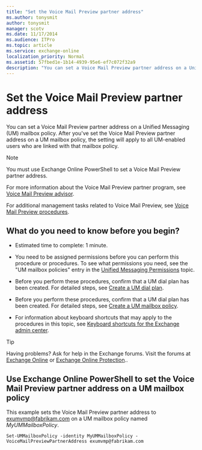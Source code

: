 ```yaml
---
title: "Set the Voice Mail Preview partner address"
ms.author: tonysmit
author: tonysmit
manager: scotv
ms.date: 11/17/2014
ms.audience: ITPro
ms.topic: article
ms.service: exchange-online
localization_priority: Normal
ms.assetid: 57fbed1e-1b14-4939-95e6-ef7c072f32a9
description: "You can set a Voice Mail Preview partner address on a Unified Messaging (UM) mailbox policy. After you've set the Voice Mail Preview partner address on a UM mailbox policy, the setting will apply to all UM-enabled users who are linked with that mailbox policy."
---
```


# Set the Voice Mail Preview partner address

You can set a Voice Mail Preview partner address on a Unified Messaging (UM) mailbox policy. After you've set the Voice Mail Preview partner address on a UM mailbox policy, the setting will apply to all UM-enabled users who are linked with that mailbox policy.

> [!NOTE]
> You must use Exchange Online PowerShell to set a Voice Mail Preview partner address.

For more information about the Voice Mail Preview partner program, see [Voice Mail Preview advisor](voice-mail-preview-advisor.md).

For additional management tasks related to Voice Mail Preview, see [Voice Mail Preview procedures](voice-mail-preview-procedures.md).

## What do you need to know before you begin?

- Estimated time to complete: 1 minute.

- You need to be assigned permissions before you can perform this procedure or procedures. To see what permissions you need, see the "UM mailbox policies" entry in the [Unified Messaging Permissions](https://technet.microsoft.com/library/d326c3bc-8f33-434a-bf02-a83cc26a5498.aspx) topic.

- Before you perform these procedures, confirm that a UM dial plan has been created. For detailed steps, see [Create a UM dial plan](../../voice-mail-unified-messaging/connect-voice-mail-system/create-um-dial-plan.md).

- Before you perform these procedures, confirm that a UM dial plan has been created. For detailed steps, see [Create a UM mailbox policy](../../voice-mail-unified-messaging/set-up-voice-mail/create-um-mailbox-policy.md).

- For information about keyboard shortcuts that may apply to the procedures in this topic, see [Keyboard shortcuts for the Exchange admin center](../../accessibility/keyboard-shortcuts-in-admin-center.md).

> [!TIP]
> Having problems? Ask for help in the Exchange forums. Visit the forums at [Exchange Online](https://go.microsoft.com/fwlink/p/?linkId=267542) or [Exchange Online Protection](https://go.microsoft.com/fwlink/p/?linkId=285351)..

## Use Exchange Online PowerShell to set the Voice Mail Preview partner address on a UM mailbox policy

This example sets the Voice Mail Preview partner address to exumvmp@fabrikam.com on a UM mailbox policy named _MyUMMailboxPolicy_.

```
Set-UMMailboxPolicy -identity MyUMMailboxPolicy -VoiceMailPreviewPartnerAddress exumvmp@fabrikam.com
```


